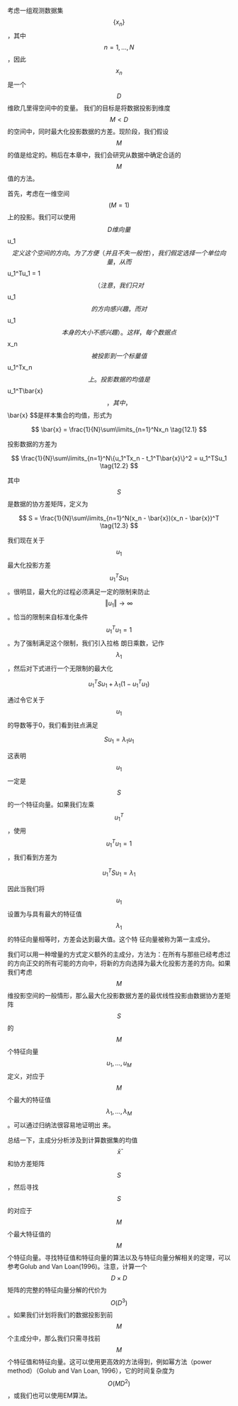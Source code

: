 考虑一组观测数据集$$ \{x_n\} $$，其中$$ n = 1,...,N $$，因此$$ x_n $$是一个$$ D $$维欧几里得空间中的变量。 我们的目标是将数据投影到维度$$ M < D $$的空间中，同时最大化投影数据的方差。现阶段，我们假设$$ M $$的值是给定的。稍后在本章中，我们会研究从数据中确定合适的$$ M $$值的方法。   

首先，考虑在一维空间$$ (M = 1) $$上的投影。我们可以使用$$ D维向量$$ u_1 $$定义这个空间的方向。为了方便（并且不失一般性），我们假定选择一个单位向量，从而$$ u_1^Tu_1 = 1 $$（注意，我们只对$$ u_1 $$的方向感兴趣，而对$$ u_1 $$本身的大小不感兴趣）。这样，每个数据点$$ x_n $$被投影到一个标量值$$ u_1^Tx_n $$上。投影数据的均值是$$ u_1^T\bar{x} $$，其中，$$ \bar{x} $$是样本集合的均值，形式为    

$$
\bar{x} = \frac{1}{N}\sum\limits_{n=1}^Nx_n \tag{12.1}
$$


投影数据的方差为    

$$
\frac{1}{N}\sum\limits_{n=1}^N\{u_1^Tx_n - t_1^T\bar{x}\}^2 = u_1^TSu_1 \tag{12.2}
$$    

其中$$ S $$是数据的协方差矩阵，定义为    

$$
S = \frac{1}{N}\sum\limits_{n=1}^N(x_n - \bar{x})(x_n - \bar{x})^T \tag{12.3}
$$

我们现在关于$$ u_1 $$最大化投影方差$$ u_1^TSu_1 $$。很明显，最大化的过程必须满足一定的限制来防止$$ \Vert u_1 \Vert \to \infty $$。恰当的限制来自标准化条件$$ u_1^Tu_1 = 1 $$。为了强制满足这个限制，我们引入拉格 朗日乘数，记作$$ \lambda_1 $$，然后对下式进行一个无限制的最大化    

$$
u_1^TSu_1 + \lambda_1(1 - u_1^Tu_1) \tag{12.4}
$$    

通过令它关于$$ u_1 $$的导数等于0，我们看到驻点满足    

$$
Su_1 = \lambda_1u_1 \tag{12.5}
$$    

这表明$$ u_1 $$一定是$$ S $$的一个特征向量。如果我们左乘$$ u_1^T $$，使用$$ u_1^Tu_1 = 1 $$，我们看到方差为    

$$
u_1^TSu_1 = \lambda_1 \tag{12.6}
$$    

因此当我们将$$ u_1 $$设置为与具有最大的特征值$$ \lambda_1 $$的特征向量相等时，方差会达到最大值。这个特 征向量被称为第一主成分。    

我们可以用一种增量的方式定义额外的主成分，方法为：在所有与那些已经考虑过的方向正交的所有可能的方向中，将新的方向选择为最大化投影方差的方向。如果我们考虑$$ M $$维投影空间的一般情形，那么最大化投影数据方差的最优线性投影由数据协方差矩阵$$ S $$的$$ M $$个特征向量$$ u_1,...,u_M $$定义，对应于$$ M $$个最大的特征值$$ \lambda_1,...,\lambda_M $$。可以通过归纳法很容易地证明出 来。    

总结一下，主成分分析涉及到计算数据集的均值$$ \bar{x} ̄$$和协方差矩阵$$ S $$，然后寻找$$ S $$的对应于$$ M $$个最大特征值的$$ M $$个特征向量。寻找特征值和特征向量的算法以及与特征向量分解相关的定理，可以参考Golub and Van Loan(1996)。注意，计算一个$$ D \times D $$矩阵的完整的特征向量分解的代价为$$ O(D^3) $$。如果我们计划将我们的数据投影到前$$ M $$个主成分中，那么我们只需寻找前$$ M $$个特征值和特征向量。这可以使用更高效的方法得到，例如幂方法（power
method）（Golub and Van Loan, 1996），它的时间复杂度为$$ O(MD^2) $$，或我们也可以使用EM算法。
